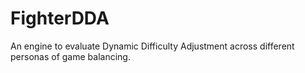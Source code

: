 # FighterDDA
An engine to evaluate Dynamic Difficulty Adjustment across different personas of game balancing.
